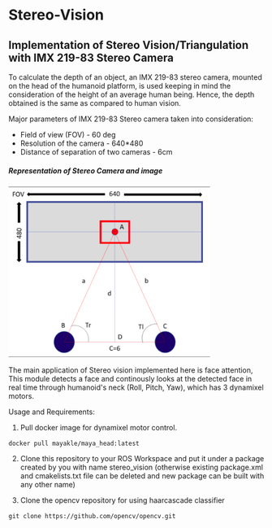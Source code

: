 # Stereo-Vision

## Implementation of Stereo Vision/Triangulation with IMX 219-83 Stereo Camera

To calculate the depth of an object, an IMX 219-83 stereo camera, mounted on the head of the humanoid platform, is used keeping in mind the consideration of the height of an average human being. Hence, the depth obtained is the same as compared to human vision.

Major parameters of  IMX 219-83 Stereo camera taken into consideration:
* Field of view (FOV) - 60 deg
* Resolution of the camera - 640*480
* Distance of separation of two cameras  - 6cm

##### Representation of Stereo Camera and image

![img](https://github.com/MAYA-1-0/Stereo-Vision/blob/main/images/Screenshot%20from%202022-02-27%2021-45-11.png)


The main application of Stereo vision implemented here is face attention,
This module detects a face and continously looks at the detected face in real time through humanoid's neck (Roll, Pitch, Yaw), which has 3 dynamixel motors.

Usage and Requirements:

1. Pull docker image for dynamixel motor control.
```
docker pull mayakle/maya_head:latest
```

2. Clone this repository to your ROS Workspace and put it under a package created by you with name stereo_vision (otherwise existing package.xml and cmakelists.txt file can be deleted and new package can be built with any other name)

3. Clone the opencv repository for using haarcascade classifier
```
git clone https://github.com/opencv/opencv.git
```
